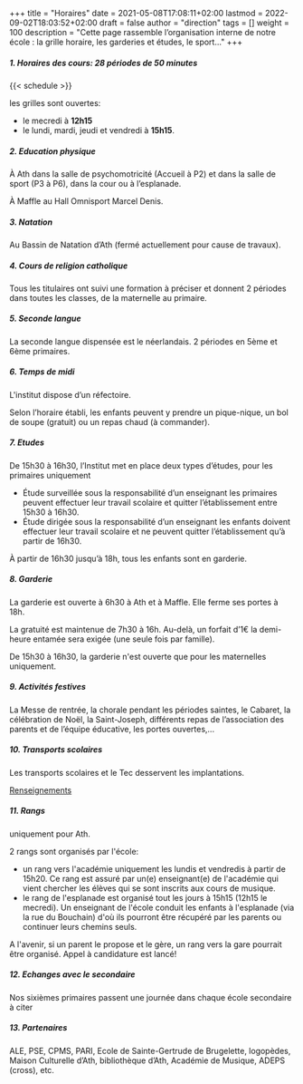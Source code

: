 +++
title       = "Horaires"
date        = 2021-05-08T17:08:11+02:00
lastmod     = 2022-09-02T18:03:52+02:00
draft       = false
author      = "direction"
tags        = []
weight      = 100
description = "Cette page rassemble l’organisation interne de notre école : la grille horaire, les garderies et études, le sport..."
+++

##### 1. Horaires des cours: 28 périodes de 50 minutes

{{< schedule >}}

les grilles sont ouvertes:

* le mecredi à **12h15**
* le lundi, mardi, jeudi et vendredi à **15h15**.

##### 2.	Education physique

À Ath dans la salle de psychomotricité (Accueil à P2) et dans la salle de sport (P3 à P6), dans la cour ou à l’esplanade.

À Maffle au Hall Omnisport Marcel Denis.

##### 3.	Natation

Au Bassin de Natation d’Ath (fermé actuellement pour cause de travaux).

##### 4.	Cours de religion catholique

Tous les titulaires ont suivi une formation à préciser  et donnent 2 périodes dans toutes les classes, de la maternelle au primaire.

##### 5.	Seconde langue

La seconde langue dispensée est le néerlandais. 2 périodes en 5ème et 6ème primaires.

##### 6.	Temps de midi

L'institut dispose d’un réfectoire.

Selon l’horaire établi, les enfants peuvent y prendre un pique-nique, un bol de soupe (gratuit) ou un repas chaud (à commander).

##### 7.	Etudes

De 15h30 à 16h30, l’Institut met en place deux types d’études, pour les primaires uniquement

-	Étude surveillée sous la responsabilité d’un enseignant les primaires peuvent effectuer leur travail scolaire et quitter l’établissement entre 15h30 à 16h30.
-	Étude dirigée sous la responsabilité d’un enseignant les enfants doivent effectuer leur travail scolaire et ne peuvent quitter l’établissement qu’à partir de 16h30.

À partir de 16h30 jusqu’à 18h, tous les enfants sont en garderie.

##### 8.	Garderie

La garderie est ouverte à 6h30 à Ath et à Maffle. Elle ferme ses portes à 18h.

La gratuité est maintenue de 7h30 à 16h. Au-delà, un forfait d’1€ la demi-heure entamée sera exigée (une seule fois par famille).

De 15h30 à 16h30, la garderie n'est ouverte que pour les maternelles uniquement.

##### 9.	Activités festives

La Messe de rentrée, la chorale pendant les périodes saintes, le Cabaret, la célébration de Noël, la Saint-Joseph, différents repas de l’association des parents et de l’équipe éducative, les portes ouvertes,...

##### 10.	Transports scolaires

Les transports scolaires et le Tec desservent les implantations.  

[Renseignements](http://mobilite.wallonie.be/je-suis/un-citoyen/en-bus-tram-ou-metro/services-et-solutions/transport-scolaire.html)

##### 11. Rangs

uniquement pour Ath.

2 rangs sont organisés par l'école:

* un rang vers l'académie uniquement les lundis et vendredis à partir de 15h20. Ce rang est assuré par un(e) enseignant(e) de l'académie qui vient chercher les élèves qui se sont inscrits aux cours de musique.
* le rang de l'esplanade est organisé tout les jours à 15h15 (12h15 le mecredi). Un enseignant de l'école conduit les enfants à l'esplanade (via la rue du Bouchain) d'où ils pourront être récupéré par les parents ou continuer leurs chemins seuls.

A l'avenir, si un parent le propose et le gère, un rang vers la gare pourrait être organisé. Appel à candidature est lancé!

##### 12.	Echanges avec le secondaire

Nos sixièmes primaires passent une journée dans chaque école secondaire à citer

##### 13.	Partenaires

ALE, PSE, CPMS, PARI, Ecole de Sainte-Gertrude de Brugelette, logopèdes, Maison Culturelle d’Ath, bibliothèque d’Ath, Académie de Musique, ADEPS (cross), etc.
